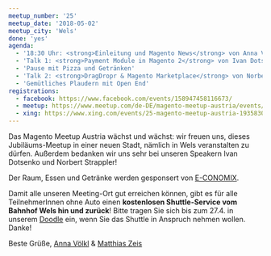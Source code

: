 ```yaml
---
meetup_number: '25'
meetup_date: '2018-05-02'
meetup_city: 'Wels'
done: 'yes'
agenda:
  - '18:30 Uhr: <strong>Einleitung und Magento News</strong> von Anna Völkl und Matthias Zeis'
  - 'Talk 1: <strong>Payment Module in Magento 2</strong> von Ivan Dotsenko (in English)'
  - 'Pause mit Pizza und Getränken'
  - 'Talk 2: <strong>DragDropr & Magento Marketplace</strong> von Norbert Strappler (in English)'
  - 'Gemütliches Plaudern mit Open End'
registrations:
  - facebook: https://www.facebook.com/events/158947458116673/
  - meetup: https://www.meetup.com/de-DE/magento-meetup-austria/events/249627747/
  - xing: https://www.xing.com/events/25-magento-meetup-austria-1935830
---
```


Das Magento Meetup Austria wächst und wächst: wir freuen uns, dieses Jubiläums-Meetup in einer neuen Stadt, nämlich in
Wels veranstalten zu dürfen. Außerdem bedanken wir uns sehr bei unseren Speakern Ivan Dotsenko und Norbert Strappler!

Der Raum, Essen und Getränke werden gesponsert von <a href="https://www.e-conomix.at/">E-CONOMIX</a>.

Damit alle unseren Meeting-Ort gut erreichen können, gibt es für alle TeilnehmerInnen ohne Auto einen
<strong>kostenlosen Shuttle-Service vom Bahnhof Wels hin und zurück</strong>! Bitte tragen Sie sich bis zum 27.4. in
unserem [Doodle](https://doodle.com/poll/9wywg5hp25nnyhqk) ein, wenn Sie das Shuttle in Anspruch nehmen wollen. Danke! 

Beste Grüße, <a href="http://anna.voelkl.at/">Anna Völkl</a> &amp; <a href="http://www.matthias-zeis.com/">Matthias Zeis</a>
